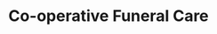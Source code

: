 ---
title: "Co-operative Funeral Care"
url: /bishop-auckland/co-operative-funeral-care/
shop: funeral directors
---